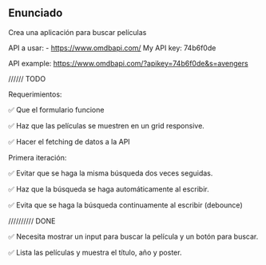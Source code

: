 ## Enunciado

Crea una aplicación para buscar películas

API a usar: - https://www.omdbapi.com/
My API key: 74b6f0de

API example: https://www.omdbapi.com/?apikey=74b6f0de&s=avengers


////// TODO

Requerimientos:



✅ Que el formulario funcione

✅ Haz que las películas se muestren en un grid responsive.

✅ Hacer el fetching de datos a la API

Primera iteración:

✅ Evitar que se haga la misma búsqueda dos veces seguidas.

✅ Haz que la búsqueda se haga automáticamente al escribir.

✅ Evita que se haga la búsqueda continuamente al escribir (debounce)



////////// DONE


✅ Necesita mostrar un input para buscar la película y un botón para buscar.

✅ Lista las películas y muestra el título, año y poster.
